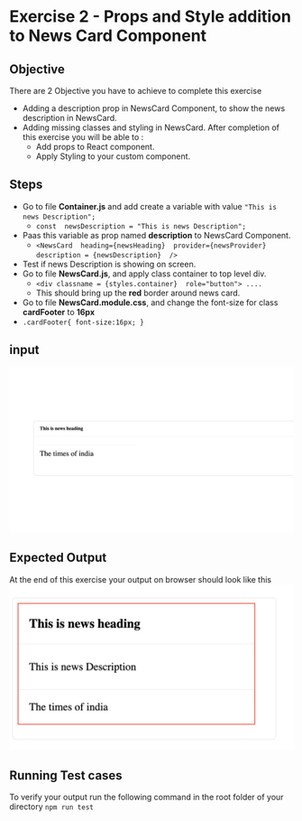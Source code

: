 # Exercise 2 -  Props and Style addition to News Card Component
## Objective 
There are 2 Objective you have to achieve to complete this exercise

 - Adding a description prop in NewsCard Component, to show the news description in NewsCard.
 - Adding missing classes and styling in NewsCard.
After completion of this exercise you will be able to :
	 - Add props to React component.
	 - Apply Styling to your custom component.

## Steps

 - Go to file **Container.js** and add create a variable with value `"This is news Description";` 
	 - `const  newsDescription = "This is news Description";`
 - Paas this variable as prop named **description** to NewsCard Component.
	 - `<NewsCard  heading={newsHeading}  provider={newsProvider}  description = {newsDescription}  />`
 - Test if news Description is showing on screen.
 - Go to file **NewsCard.js**,  and apply class container to top level div.
	 - `<div classname = {styles.container}  role="button"> ....`
	 - This should bring up the **red** border around news card.
 - Go to file **NewsCard.module.css**, and change the font-size for class **cardFooter**  to **16px**
 - `.cardFooter{ font-size:16px; }`

## input 
![enter image description here](../images/exercise2_input.png)
## Expected Output
At the end of this exercise your output on browser should look like this 
![enter image description here](../images/exercise2_output.png)
   


## Running Test cases

To verify your output run the following command in the root folder of your directory `npm run test`
